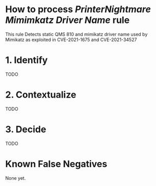 # How to process *PrinterNightmare Mimimkatz Driver Name* rule
This rule Detects static QMS 810 and mimikatz driver name used by Mimikatz as exploited in CVE-2021-1675 and CVE-2021-34527

# 1. Identify
TODO

# 2. Contextualize
TODO

# 3. Decide
TODO

# Known False Negatives
None yet.
